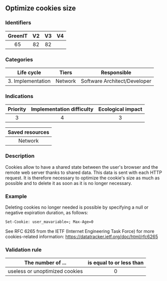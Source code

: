 ## Optimize cookies size

### Identifiers

| GreenIT | V2  | V3  |  V4  |
|:-------:|:---:|:---:|:----:|
|   65    | 82  |  82 |      |

### Categories

|    Life cycle     |  Tiers  |         Responsible          |
|:-----------------:|:-------:|:----------------------------:|
| 3. Implementation | Network | Software Architect/Developer |

### Indications

|      Priority      | Implementation difficulty | Ecological impact |
|:------------------:|:-------------------------:|:-----------------:|
|         3          |             4             |         3         |

|                      Saved resources                      |
|:---------------------------------------------------------:|
|                          Network                          |

### Description

Cookies allow to have a shared state between the user's browser and the remote web server thanks to shared data. 
This data is sent with each HTTP request. It is therefore necessary to optimize the cookie's size as much as possible 
and to delete it as soon as it is no longer necessary.

### Example

Deleting cookies no longer needed is possible by specifying a null or negative expiration duration, as follows:
```
Set-Cookie: user_mavariable=; Max-Age=0
```
See RFC 6265 from the IETF (Internet Engineering Task Force) for more cookies-related information:
https://datatracker.ietf.org/doc/html/rfc6265

### Validation rule

| The number of ...              | is equal to or less than |  
|--------------------------------|:------------------------:|
| useless or unoptimized cookies |            0             |

